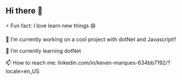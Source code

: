## Hi there 👋

<!--
**M3G4DeaTh/M3G4DeaTh** is a ✨ _special_ ✨ repository because its `README.md` (this file) appears on your GitHub profile.

Here are some ideas to get you started:

- 🔭 I’m currently working on ...
- 🌱 I’m currently learning ...
- 👯 I’m looking to collaborate on ...
- 🤔 I’m looking for help with ...
- 💬 Ask me about ...
- 📫 How to reach me: ...
- 😄 Pronouns: ...
- ⚡ Fun fact: ...
-->

⚡ Fun fact: I love learn new things 😄

🔭 I’m currently working on a cool project with dotNet and Javascript!!

🌱 I’m currently learning dotNet

📫 How to reach me:
linkedin.com/in/keven-marques-634bb7192/?locale=en_US
